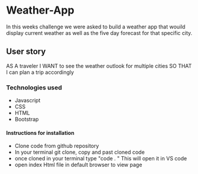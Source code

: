 # Weather-App

In this weeks challenge we were asked to build a weather app that wouild display current weather as well as the five day forecast for that specific city.

## User story
AS A traveler
I WANT to see the weather outlook for multiple cities
SO THAT I can plan a trip accordingly

### Technologies used 
* Javascript
* CSS
* HTML
* Bootstrap



#### Instructions for installation

* Clone code from github repository 
* In your terminal git clone, copy and past cloned code
* once cloned in your terminal type "code . " This will open it in VS code 
* open index Html file in default browser to view page

